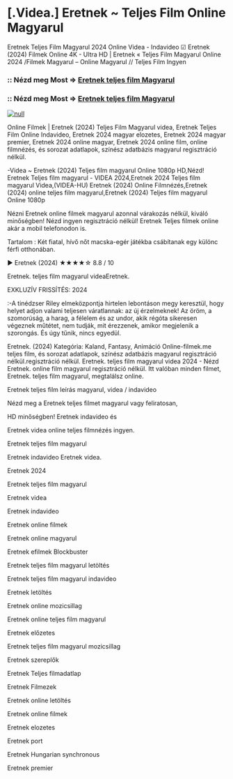 # [.Videa.] Eretnek ~ Teljes Film Online Magyarul

Eretnek Teljes Film Magyarul 2024 Online Videa - Indavideo ☑ Eretnek (2024) Filmek Online 4K - Ultra HD | Eretnek « Teljes Film Magyarul Online 2024 /Filmek Magyarul – Online Magyarul // Teljes Film Ingyen

### :: Nézd meg Most => [Eretnek teljes film Magyarul](https://t.co/kh5xWaR0Mi)

### :: Nézd meg Most => [Eretnek teljes film Magyarul](https://t.co/kh5xWaR0Mi)

[![null](https://static.wixstatic.com/media/855a25_043b5abeb4ae4d35ac003198e7fe56ed~mv2.gif)](https://t.co/kh5xWaR0Mi)

Online Filmek | Eretnek (2024) Teljes Film Magyarul videa, Eretnek Teljes Film Online Indavideo, Eretnek 2024 magyar elozetes, Eretnek 2024 magyar premier, Eretnek 2024 online magyar, Eretnek 2024 online film, online filmnézés, és sorozat adatlapok, színész adatbázis magyarul regisztráció nélkül.

-Videa ~ Eretnek (2024) Teljes film magyarul Online 1080p HD,Nézd! Eretnek Teljes film magyarul - VIDEA 2024,Eretnek 2024 Teljes film magyarul Videa,(VIDEA-HU) Eretnek (2024) Online Filmnézés,Eretnek (2024) online teljes film magyarul,Eretnek (2024) Teljes film magyarul Online 1080p

Nézni Eretnek online filmek magyarul azonnal várakozás nélkül, kiváló minőségben! Nézd ingyen regisztráció nélkül! Eretnek Teljes filmek online akár a mobil telefonodon is.

Tartalom : Két fiatal, hívő nőt macska-egér játékba csábítanak egy különc férfi otthonában.

▶️ Eretnek (2024) ★★★★☆ 8.8 / 10

Eretnek. teljes film magyarul videaEretnek.

EXKLUZÍV FRISSÍTÉS: 2024

:-A tinédzser Riley elmeközpontja hirtelen lebontáson megy keresztül, hogy helyet adjon valami teljesen váratlannak: az új érzelmeknek! Az öröm, a szomorúság, a harag, a félelem és az undor, akik régóta sikeresen végeznek műtétet, nem tudják, mit érezzenek, amikor megjelenik a szorongás. És úgy tűnik, nincs egyedül.

Eretnek. (2024) Kategória: Kaland, Fantasy, Animáció Online-filmek.me teljes film, és sorozat adatlapok, színész adatbázis magyarul regisztráció nélkül.regisztráció nélkül. Eretnek. teljes film magyarul videa 2024 - Nézd Eretnek. online film magyarul regisztráció nélkül. Itt valóban minden filmet, Eretnek. teljes film magyarul, megtalálsz online.

Eretnek teljes film leírás magyarul, videa / indavideo

Nézd meg a Eretnek teljes filmet magyarul vagy feliratosan, 

HD minőségben! Eretnek indavideo és 

Eretnek videa online teljes filmnézés ingyen. 

Eretnek teljes film magyarul 

Eretnek indavideo Eretnek videa.

Eretnek 2024

Eretnek teljes film magyarul

Eretnek videa

Eretnek indavideo

Eretnek online filmek

Eretnek online magyarul

Eretnek efilmek Blockbuster

Eretnek teljes film magyarul letöltés

Eretnek teljes film magyarul indavideo

Eretnek letöltés

Eretnek online mozicsillag

Eretnek online teljes film magyarul

Eretnek előzetes

Eretnek teljes film magyarul mozicsillag

Eretnek szereplők

Eretnek Teljes filmadatlap

Eretnek Filmezek

Eretnek online letöltés

Eretnek online filmek

Eretnek elozetes

Eretnek port

Eretnek Hungarian synchronous

Eretnek premier
